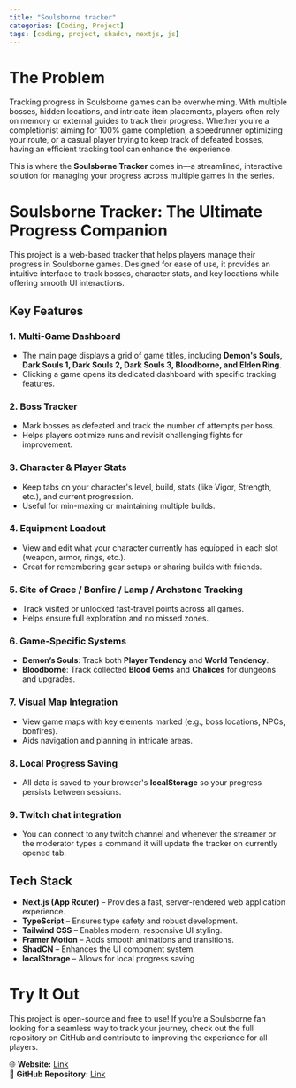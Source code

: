 ```yaml
---
title: "Soulsborne tracker"
categories: [Coding, Project]
tags: [coding, project, shadcn, nextjs, js]
---
```


# The Problem

Tracking progress in Soulsborne games can be overwhelming. With multiple bosses, hidden locations, and intricate item placements, players often rely on memory or external guides to track their progress. Whether you're a completionist aiming for 100% game completion, a speedrunner optimizing your route, or a casual player trying to keep track of defeated bosses, having an efficient tracking tool can enhance the experience.

This is where the **Soulsborne Tracker** comes in—a streamlined, interactive solution for managing your progress across multiple games in the series.

# Soulsborne Tracker: The Ultimate Progress Companion

This project is a web-based tracker that helps players manage their progress in Soulsborne games. Designed for ease of use, it provides an intuitive interface to track bosses, character stats, and key locations while offering smooth UI interactions.

## Key Features

### 1. Multi-Game Dashboard
- The main page displays a grid of game titles, including **Demon's Souls, Dark Souls 1, Dark Souls 2, Dark Souls 3, Bloodborne, and Elden Ring**.
- Clicking a game opens its dedicated dashboard with specific tracking features.

### 2. Boss Tracker
- Mark bosses as defeated and track the number of attempts per boss.
- Helps players optimize runs and revisit challenging fights for improvement.

### 3. Character & Player Stats
- Keep tabs on your character's level, build, stats (like Vigor, Strength, etc.), and current progression.
- Useful for min-maxing or maintaining multiple builds.

### 4. Equipment Loadout
- View and edit what your character currently has equipped in each slot (weapon, armor, rings, etc.).
- Great for remembering gear setups or sharing builds with friends.

### 5. Site of Grace / Bonfire / Lamp / Archstone Tracking
- Track visited or unlocked fast-travel points across all games.
- Helps ensure full exploration and no missed zones.

### 6. Game-Specific Systems
- **Demon’s Souls**: Track both **Player Tendency** and **World Tendency**.
- **Bloodborne**: Track collected **Blood Gems** and **Chalices** for dungeons and upgrades.

### 7. Visual Map Integration
- View game maps with key elements marked (e.g., boss locations, NPCs, bonfires).
- Aids navigation and planning in intricate areas.

### 8. Local Progress Saving
- All data is saved to your browser's **localStorage** so your progress persists between sessions.

### 9. Twitch chat integration
- You can connect to any twitch channel and whenever the streamer or the moderator types a command it will update the tracker on currently opened tab.

## Tech Stack
- **Next.js (App Router)** – Provides a fast, server-rendered web application experience.
- **TypeScript** – Ensures type safety and robust development.
- **Tailwind CSS** – Enables modern, responsive UI styling.
- **Framer Motion** – Adds smooth animations and transitions.
- **ShadCN** – Enhances the UI component system.
- **localStorage** – Allows for local progress saving

# Try It Out
This project is open-source and free to use! If you're a Soulsborne fan looking for a seamless way to track your journey, check out the full repository on GitHub and contribute to improving the experience for all players.

🌐 **Website:** [Link](https://kyattpl.github.io/soulsborne-tracker/)<br />
🔗 **GitHub Repository:** [Link](https://github.com/kyattpl/soulsborne-tracker)